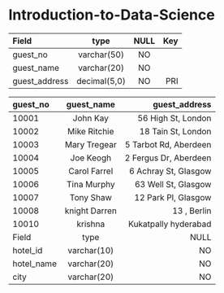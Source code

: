 # Introduction-to-Data-Science

|   Field             |   type         |   NULL        |   Key         |
|:------------------- |:--------------:|:-------------:|  ------------:|
| guest_no            | varchar(50)    | NO            |               |
| guest_name          | varchar(20)    | NO            |               |
| guest_address       | decimal(5,0)   | NO            |PRI            |



|   guest_no             |   guest_name         |   guest_address        |
|:------------------- |:--------------:|-------------:| 
|10001|	John Kay|	56 High St, London
|10002|	Mike Ritchie|	18 Tain St, London
|10003|	Mary Tregear|	5 Tarbot Rd, Aberdeen
|10004|	Joe Keogh	|2 Fergus Dr, Aberdeen
|10005|	Carol Farrel|	6 Achray St, Glasgow
|10006|	Tina Murphy	|63 Well St, Glasgow
|10007|	Tony Shaw	|12 Park Pl, Glasgow
|10008|	knight Darren|	13 , Berlin
|10010|	krishna	|Kukatpally hyderabad
|   Field             |   type         |   NULL        |   Key         |
|hotel_id	            |varchar(10)	   |NO	           |PRI	           |
|hotel_name	          |varchar(20)	   |NO		         |               |
|city	                |varchar(20)	   |NO		         |               |
